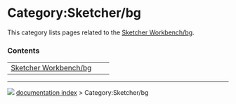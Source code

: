 # Category:Sketcher/bg
This category lists pages related to the [Sketcher Workbench/bg](Sketcher_Workbench/bg.md).

### Contents

|     |     |     |
| --- | --- | --- |
| [Sketcher Workbench/bg](Sketcher_Workbench/bg.md) |



---
![](images/Button_right.svg) [documentation index](../README.md) > Category:Sketcher/bg
